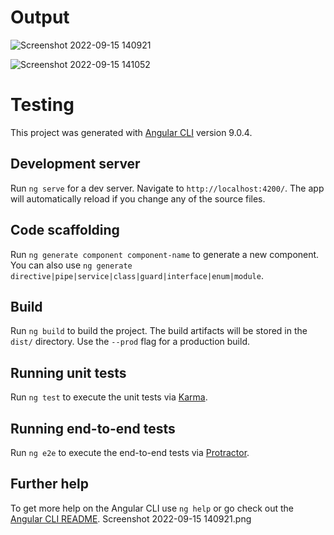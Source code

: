 

# Output 
![Screenshot 2022-09-15 140921](https://user-images.githubusercontent.com/107297016/190360886-8d4e4591-3de8-4beb-9a8c-645b0d44cee3.png)

![Screenshot 2022-09-15 141052](https://user-images.githubusercontent.com/107297016/190361066-f0f11e25-4e27-45f9-918f-fcc750714cc3.png)

# Testing

This project was generated with [Angular CLI](https://github.com/angular/angular-cli) version 9.0.4.

## Development server

Run `ng serve` for a dev server. Navigate to `http://localhost:4200/`. The app will automatically reload if you change any of the source files.

## Code scaffolding

Run `ng generate component component-name` to generate a new component. You can also use `ng generate directive|pipe|service|class|guard|interface|enum|module`.

## Build

Run `ng build` to build the project. The build artifacts will be stored in the `dist/` directory. Use the `--prod` flag for a production build.

## Running unit tests

Run `ng test` to execute the unit tests via [Karma](https://karma-runner.github.io).

## Running end-to-end tests

Run `ng e2e` to execute the end-to-end tests via [Protractor](http://www.protractortest.org/).

## Further help

To get more help on the Angular CLI use `ng help` or go check out the [Angular CLI README](https://github.com/angular/angular-cli/blob/master/README.md).
Screenshot 2022-09-15 140921.png
